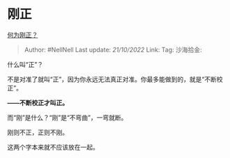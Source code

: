 # 刚正
[何为刚正？](https://www.zhihu.com/question/561150578/answer/2724156567)

> Author: #NellNell
> Last update: *21/10/2022*
> Link:
> Tag:
> 沙海拾金:

什么叫“正”？

不是对准了就叫“正”，因为你永远无法真正对准。你最多能做到的，就是“不断校正”。

**——不断校正才叫正。**

而“刚”是什么？“刚”是“不弯曲”，一弯就断。

刚则不正，正则不刚。

这两个字本来就不应该放在一起。